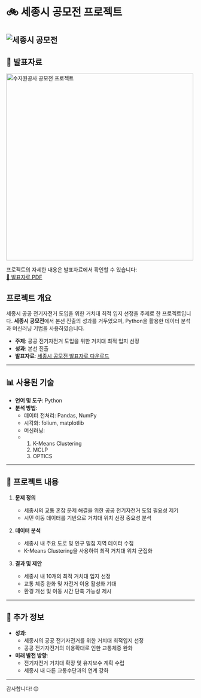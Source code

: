 # 🚲 세종시 공모전 프로젝트

![세종시 공모전](https://github.com/user-attachments/assets/your_image_url_here)
---

## 📂 발표자료
<img src="https://github.com/user-attachments/assets/ed81baf1-744b-46b6-ae15-393404f0fb4a" alt="수자원공사 공모전 프로젝트" width="500">

프로젝트의 자세한 내용은 발표자료에서 확인할 수 있습니다:  
[📂 발표자료 PDF](https://github.com/user-attachments/files/18034212/default.pdf)

## 프로젝트 개요
세종시 공공 전기자전거 도입을 위한 거치대 최적 입지 선정을 주제로 한 프로젝트입니다. **세종시 공모전**에서 본선 진출의 성과를 거두었으며, Python을 활용한 데이터 분석과 머신러닝 기법을 사용하였습니다.

- **주제**: 공공 전기자전거 도입을 위한 거치대 최적 입지 선정
- **성과**: 본선 진출
- **발표자료**: [세종시 공모전 발표자료 다운로드](./세종시_공모전_발표자료.pdf)

---

## 📊 사용된 기술

- **언어 및 도구**: Python
- **분석 방법**:
  - 데이터 전처리: Pandas, NumPy
  - 시각화: folium, matplotlib
  - 머신러닝:
  - 1. K-Means Clustering
    2. MCLP
    3. OPTICS

---

## 📝 프로젝트 내용

1. **문제 정의**
   - 세종시의 교통 혼잡 문제 해결을 위한 공공 전기자전거 도입 필요성 제기
   - 시민 이동 데이터를 기반으로 거치대 위치 선정 중요성 분석

2. **데이터 분석**
   - 세종시 내 주요 도로 및 인구 밀집 지역 데이터 수집
   - K-Means Clustering을 사용하여 최적 거치대 위치 군집화

3. **결과 및 제안**
   - 세종시 내 10개의 최적 거치대 입지 선정
   - 교통 체증 완화 및 자전거 이용 활성화 기대
   - 환경 개선 및 이동 시간 단축 가능성 제시



---

## 📌 추가 정보

- **성과**:
  - 세종시의 공공 전기자전거를 위한 거치대 최적입지 선정
  - 공공 전기자전거의 이용확대로 인한 교통체증 완화
- **미래 발전 방향**:
  - 전기자전거 거치대 확장 및 유지보수 계획 수립
  - 세종시 내 다른 교통수단과의 연계 강화

---

감사합니다! 😊

